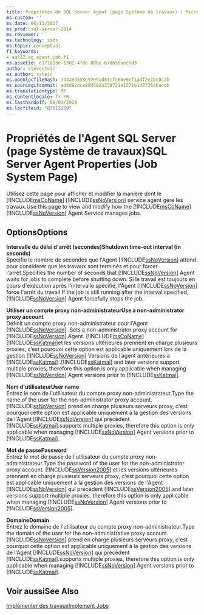```yaml
---
title: Propriétés de SQL Server Agent (page Système de travaux) | Microsoft Docs
ms.custom: ''
ms.date: 06/13/2017
ms.prod: sql-server-2014
ms.reviewer: ''
ms.technology: ssms
ms.topic: conceptual
f1_keywords:
- sql12.ag.agent.job.f1
ms.assetid: e171d13e-1302-4f0e-88be-67d656aec8d3
author: stevestein
ms.author: sstein
ms.openlocfilehash: 743a8d558e97e9ad83cfc66e9ef1adf2e1bc0c2b
ms.sourcegitcommit: ad4d92dce894592a259721a1571b1d8736abacdb
ms.translationtype: MT
ms.contentlocale: fr-FR
ms.lasthandoff: 08/04/2020
ms.locfileid: "87613259"
---
```

# <a name="sql-server-agent-properties-job-system-page"></a><span data-ttu-id="4c36a-102">Propriétés de l'Agent SQL Server (page Système de travaux)</span><span class="sxs-lookup"><span data-stu-id="4c36a-102">SQL Server Agent Properties (Job System Page)</span></span>
  <span data-ttu-id="4c36a-103">Utilisez cette page pour afficher et modifier la manière dont le [!INCLUDE[msCoName](../../includes/msconame-md.md)] [!INCLUDE[ssNoVersion](../../includes/ssnoversion-md.md)] service agent gère les travaux.</span><span class="sxs-lookup"><span data-stu-id="4c36a-103">Use this page to view and modify how the [!INCLUDE[msCoName](../../includes/msconame-md.md)] [!INCLUDE[ssNoVersion](../../includes/ssnoversion-md.md)] Agent Service manages jobs.</span></span>  
  
## <a name="options"></a><span data-ttu-id="4c36a-104">Options</span><span class="sxs-lookup"><span data-stu-id="4c36a-104">Options</span></span>  
 <span data-ttu-id="4c36a-105">**Intervalle du délai d'arrêt (secondes)**</span><span class="sxs-lookup"><span data-stu-id="4c36a-105">**Shutdown time-out interval (in seconds)**</span></span>  
 <span data-ttu-id="4c36a-106">Spécifie le nombre de secondes que l'Agent [!INCLUDE[ssNoVersion](../../includes/ssnoversion-md.md)] attend pour considérer que les travaux sont terminés et pour forcer l'arrêt.</span><span class="sxs-lookup"><span data-stu-id="4c36a-106">Specifies the number of seconds that [!INCLUDE[ssNoVersion](../../includes/ssnoversion-md.md)] Agent waits for jobs to complete before shutting down.</span></span> <span data-ttu-id="4c36a-107">Si le travail est toujours en cours d'exécution après l'intervalle spécifié, l'Agent [!INCLUDE[ssNoVersion](../../includes/ssnoversion-md.md)] force l'arrêt du travail.</span><span class="sxs-lookup"><span data-stu-id="4c36a-107">If the job is still running after the interval specified, [!INCLUDE[ssNoVersion](../../includes/ssnoversion-md.md)] Agent forcefully stops the job.</span></span>  
  
 <span data-ttu-id="4c36a-108">**Utiliser un compte proxy non-administrateur**</span><span class="sxs-lookup"><span data-stu-id="4c36a-108">**Use a non-administrator proxy account**</span></span>  
 <span data-ttu-id="4c36a-109">Définit un compte proxy non-administrateur pour l'Agent [!INCLUDE[ssNoVersion](../../includes/ssnoversion-md.md)] .</span><span class="sxs-lookup"><span data-stu-id="4c36a-109">Sets a non-administrator proxy account for [!INCLUDE[ssNoVersion](../../includes/ssnoversion-md.md)] Agent.</span></span> [!INCLUDE[msCoName](../../includes/msconame-md.md)]<span data-ttu-id="4c36a-110">[!INCLUDE[ssKatmai](../../includes/sskatmai-md.md)]et les versions ultérieures prennent en charge plusieurs proxies, c’est pourquoi cette option est applicable uniquement lors de la gestion [!INCLUDE[ssNoVersion](../../includes/ssnoversion-md.md)] Versions de l’agent antérieures à [!INCLUDE[ssKatmai](../../includes/sskatmai-md.md)] .</span><span class="sxs-lookup"><span data-stu-id="4c36a-110">[!INCLUDE[ssKatmai](../../includes/sskatmai-md.md)] and later versions support multiple proxies, therefore this option is only applicable when managing [!INCLUDE[ssNoVersion](../../includes/ssnoversion-md.md)] Agent versions prior to [!INCLUDE[ssKatmai](../../includes/sskatmai-md.md)].</span></span>  
  
 <span data-ttu-id="4c36a-111">**Nom d'utilisateur**</span><span class="sxs-lookup"><span data-stu-id="4c36a-111">**User name**</span></span>  
 <span data-ttu-id="4c36a-112">Entrez le nom de l'utilisateur du compte proxy non-administrateur.</span><span class="sxs-lookup"><span data-stu-id="4c36a-112">Type the name of the user for the non-administrator proxy account.</span></span> [!INCLUDE[ssNoVersion](../../includes/ssnoversion-md.md)] <span data-ttu-id="4c36a-113">prend en charge plusieurs serveurs proxy, c'est pourquoi cette option est applicable uniquement à la gestion des versions de l'Agent [!INCLUDE[ssNoVersion](../../includes/ssnoversion-md.md)] qui précèdent [!INCLUDE[ssKatmai](../../includes/sskatmai-md.md)].</span><span class="sxs-lookup"><span data-stu-id="4c36a-113">supports multiple proxies, therefore this option is only applicable when managing [!INCLUDE[ssNoVersion](../../includes/ssnoversion-md.md)] Agent versions prior to [!INCLUDE[ssKatmai](../../includes/sskatmai-md.md)].</span></span>  
  
 <span data-ttu-id="4c36a-114">**Mot de passe**</span><span class="sxs-lookup"><span data-stu-id="4c36a-114">**Password**</span></span>  
 <span data-ttu-id="4c36a-115">Entrez le mot de passe de l'utilisateur du compte proxy non-administrateur.</span><span class="sxs-lookup"><span data-stu-id="4c36a-115">Type the password of the user for the non-administrator proxy account.</span></span> [!INCLUDE[ssVersion2005](../../includes/ssversion2005-md.md)] <span data-ttu-id="4c36a-116">et les versions ultérieures prennent en charge plusieurs serveurs proxy, c'est pourquoi cette option est applicable uniquement à la gestion des versions de l'Agent [!INCLUDE[ssNoVersion](../../includes/ssnoversion-md.md)] qui précèdent [!INCLUDE[ssVersion2005](../../includes/ssversion2005-md.md)].</span><span class="sxs-lookup"><span data-stu-id="4c36a-116">and later versions support multiple proxies, therefore this option is only applicable when managing [!INCLUDE[ssNoVersion](../../includes/ssnoversion-md.md)] Agent versions prior to [!INCLUDE[ssVersion2005](../../includes/ssversion2005-md.md)].</span></span>  
  
 <span data-ttu-id="4c36a-117">**Domaine**</span><span class="sxs-lookup"><span data-stu-id="4c36a-117">**Domain**</span></span>  
 <span data-ttu-id="4c36a-118">Entrez le domaine de l'utilisateur du compte proxy non-administrateur.</span><span class="sxs-lookup"><span data-stu-id="4c36a-118">Type the domain of the user for the non-administrative proxy account.</span></span> [!INCLUDE[ssNoVersion](../../includes/ssnoversion-md.md)] <span data-ttu-id="4c36a-119">prend en charge plusieurs serveurs proxy, c'est pourquoi cette option est applicable uniquement à la gestion des versions de l'Agent [!INCLUDE[ssNoVersion](../../includes/ssnoversion-md.md)] qui précèdent [!INCLUDE[ssKatmai](../../includes/sskatmai-md.md)].</span><span class="sxs-lookup"><span data-stu-id="4c36a-119">supports multiple proxies, therefore this option is only applicable when managing [!INCLUDE[ssNoVersion](../../includes/ssnoversion-md.md)] Agent versions prior to [!INCLUDE[ssKatmai](../../includes/sskatmai-md.md)].</span></span>  
  
## <a name="see-also"></a><span data-ttu-id="4c36a-120">Voir aussi</span><span class="sxs-lookup"><span data-stu-id="4c36a-120">See Also</span></span>  
 [<span data-ttu-id="4c36a-121">Implémenter des travaux</span><span class="sxs-lookup"><span data-stu-id="4c36a-121">Implement Jobs</span></span>](implement-jobs.md)  
  
  
